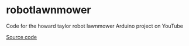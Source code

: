 # robotlawnmower
Code for the howard taylor robot lawnmower Arduino project on YouTube 

[Source code](Originalcode)
